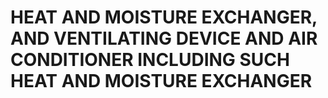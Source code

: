 # HEAT AND MOISTURE EXCHANGER, AND VENTILATING DEVICE AND AIR CONDITIONER INCLUDING SUCH HEAT AND MOISTURE EXCHANGER